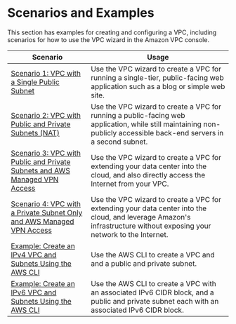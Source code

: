 # Scenarios and Examples<a name="VPC_Scenarios"></a>

This section has examples for creating and configuring a VPC, including scenarios for how to use the VPC wizard in the Amazon VPC console\.


| Scenario | Usage | 
| --- | --- | 
|  [Scenario 1: VPC with a Single Public Subnet](VPC_Scenario1.md)  |  Use the VPC wizard to create a VPC for running a single\-tier, public\-facing web application such as a blog or simple web site\.  | 
|  [Scenario 2: VPC with Public and Private Subnets \(NAT\)](VPC_Scenario2.md)  |  Use the VPC wizard to create a VPC for running a public\-facing web application, while still maintaining non\-publicly accessible back\-end servers in a second subnet\.  | 
|  [Scenario 3: VPC with Public and Private Subnets and AWS Managed VPN Access](VPC_Scenario3.md)  |  Use the VPC wizard to create a VPC for extending your data center into the cloud, and also directly access the Internet from your VPC\.  | 
|  [Scenario 4: VPC with a Private Subnet Only and AWS Managed VPN Access](VPC_Scenario4.md)  |  Use the VPC wizard to create a VPC for extending your data center into the cloud, and leverage Amazon's infrastructure without exposing your network to the Internet\.  | 
| [Example: Create an IPv4 VPC and Subnets Using the AWS CLI](vpc-subnets-commands-example.md) | Use the AWS CLI to create a VPC and and a public and private subnet\. | 
| [Example: Create an IPv6 VPC and Subnets Using the AWS CLI](vpc-subnets-commands-example-ipv6.md) | Use the AWS CLI to create a VPC with an associated IPv6 CIDR block, and a public and private subnet each with an associated IPv6 CIDR block\. | 